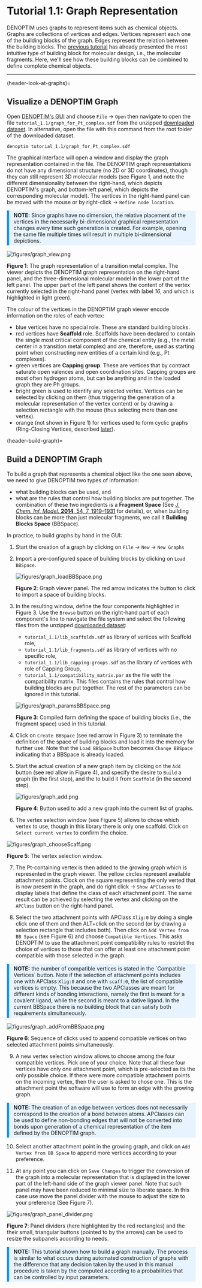 # Tutorial 1.1: Graph Representation
DENOPTIM uses graphs to represent items such as chemical objects. Graphs are collections of vertices and edges. Vertices represent each one of the building blocks of the graph. Edges represent the relation between the building blocks. The [previous tutorial](header-tutorial-fragments) has already presented the most intuitive type of building block for molecular design, i.e., the molecular fragments. Here, we'll see how these building blocks can be combined to define complete chemical objects.

---
(header-look-at-graphs)=
## Visualize a DENOPTIM Graph

Open [DENOPTIM's GUI](header-gui) and choose `File` -> `Open` then navigate to open the file `tutorial_1.1/graph_for_Pt_complex.sdf` from the unzipped [downloaded dataset](header-dataset). In alternative, open the file with this command from the root folder of the downloaded dataset.
```
denoptim tutorial_1.1/graph_for_Pt_complex.sdf
```
The graphical interface will open a window and display the graph representation contained in the file. The DENOPTIM graph representations do not have any dimensional structure (no 2D or 3D coordinates), though they can still represent 3D molecular models (see Figure 1, and note the different dimensionality between the right-hand, which depicts DENOPTIM's graph, and bottom-left panel, which depicts the corresponding molecular model). The vertices in the right-hand panel can be moved with the mouse or by right-click -> `Refine node location`.

<div style="background-color: #e7f3fe; border-left: 6px solid #2196F3; margin-bottom: 15px; padding: 4px 12px;"><b>NOTE:</b> Since graphs have no dimension, the relative placement of the vertices in the necessarily bi-dimensional graphical representation changes every time such generation is created. For example, opening the same file multiple times will result in multiple bi-dimensional depictions.</div>

![figures/graph_view.png](figures/graph_view.png)

**Figure 1**: The graph representation of a transition metal complex. The viewer depicts the DENOPTIM graph representation on the right-hand panel, and the three-dimensional molecular model in the lower part of the left panel. The upper part of the left panel shows the content of the vertex currently selected in the right-hand panel (vertex with label *16*, and which is highlighted in light green).

The colour of the vertices in the DENOPTIM graph viewer encode information on the roles of each vertex:
* blue vertices have no special role. These are standard building blocks.
* red vertices have **Scaffold** role. Scaffolds have been declared to contain the single most critical component of the chemical entity (e.g., the metal center in a transition metal complex) and are, therefore, used as starting point when constructing new entities of a certain kind (e.g., Pt complexes).
* green vertices are **Capping group**. These are vertices that by contract saturate open valences and open coordination sites. Capping groups are most often hydrogen atoms, but can be anything and in the loaded graph they are Ph groups.
* bright green is used to identify any selected vertex. Vertices can be selected by clicking on them (thus triggering the generation of a molecular representation of the vertex content) or by drawing a selection rectangle with the mouse (thus selecting more than one vertex).
* orange (not shown in Figure 1) for vertices used to form cyclic graphs (Ring-Closing Vertices, described [later](RCVs)).

(header-build-graph)=
## Build a DENOPTIM Graph
To build a graph that represents a chemical object like the one seen above, we need to give DENOPTIM two types of information:
* what building blocks can be used, and
* what are the rules that control how building blocks are put together.
The combination of these two ingredients is a **Fragment Space** (See [*J. Chem. Inf. Model.* **2014**, 54, 7, 1919–1931](https://doi.org/10.1021/ci5003153) for details), or, when building blocks can be more than just molecular fragments, we call it **Building Blocks Space** (BBSpace).

In practice, to build graphs by hand in the GUI:
1. Start the creation of a graph by clicking on `File` -> `New` -> `New Graphs`
2. Import a pre-configured space of building blocks by clicking on `Load BBSpace`.

	![figures/graph_loadBBSpace.png](figures/graph_loadBBSpace.png)

	**Figure 2**: Graph viewer panel. The red arrow indicates the button to click to import a space of building blocks.

3. In the resulting window, define the four components highlighted in Figure 3. Use the `Browse` button on the right-hand part of each component's line to navigate the file system and select the following files from the unzipped [downloaded dataset](header-dataset):
	* `tutorial_1.1/lib_scaffolds.sdf` as library of vertices with Scaffold role,
	* `tutorial_1.1/lib_fragments.sdf` as library of vertices with no specific role,
	* `tutorial_1.1/lib_capping-groups.sdf` as the library of vertices with role of Capping Group,
	* `tutorial_1.1/compatibility_matrix.par` as the file with the compatibility matrix. This files contains the rules that control how building blocks are put together.
	The rest of the parameters can be ignored in this tutorial.

	![figures/graph_paramsBBSpace.png](figures/graph_paramsBBSpace.png)

	**Figure 3**: Compiled form defining the space of building blocks (i.e., the fragment space) used in this tutorial.

4. Click on `Create BBSpace` (see red arrow in Figure 3) to terminate the definition of the space of building blocks and load it into the memory for further use. Note that the `Load BBSpace` button becomes `Change BBSpace` indicating that a BBSpace is already loaded.

5. Start the actual creation of a new graph item by clicking on the `Add` button (see red allow in Figure 4), and specify the desire to `Build` a graph (in the first step), and the to build it from `Scaffold` (in the second step).

	![figures/graph_add.png](figures/graph_add.png)

	**Figure 4**: Button used to add a new graph into the current list of graphs.

6. The vertex selection window (see Figure 5) allows to chose which vertex to use, though in this library there is only one scaffold. Click on `Select current vertex` to confirm the choice.

![figures/graph_chooseScaff.png](figures/graph_chooseScaff.png)

**Figure 5**: The vertex selection window.

7. The Pt-containing vertex is then added to the growing graph which is represented in the graph viewer. The yellow circles represent available attachment points. Clock on the square representing the only verted that is now present in the graph, and do right click -> `Show APClasses` to display labels that define the class of each attachment point. The same result can be achieved by selecting the vertex and clicking on the `APClass` button on the right-hand panel.

8. Select the two attachment points with APClass <code>Xlig:0</code> by doing a single click one of them and then ALT+click on the second (or by drawing a selection rectangle that includes both). Then click on `Add Vertex from BB Space` (see Figure 6) and choose `Compatible Vertices`. This asks DENOPTIM to use the attachment point compatibility rules to restrict the choice of vertices to those that can offer at least one attachment point compatible with those selected in the graph.

<div style="background-color: #e7f3fe; border-left: 6px solid #2196F3; margin-bottom: 15px; padding: 4px 12px;"><b>NOTE:</b> the number of compatible vertices is stated in the `Compatible Vertices` button. Note if the selection of attachment points includes one with APClass <code>Xlig:0</code> and one with <code>scaff:0</code>, the list of compatible vertices is empty. This because the two APClasses are meant for different kinds of bonding interactions, namely the first is meant for a covalent ligand, while the second is meant to a dative ligand. In the current BBSpace there is no building block that can satisfy both requirements simultaneously.</div>

![figures/graph_addFromBBSpace.png](figures/graph_addFromBBSpace.png)

**Figure 6**: Sequence of clicks used to append compatible vertices on two selected attachment points simultaneously.

9. A new vertex selection window allows to choose among the four compatible vertices. Pick one of your choice. Note that all these four vertices have only one attachment point, which is pre-selected as its the only possible choice. If there were more compatible attachment points on the incoming vertex, then the user is asked to chose one. This is the attachment point the software will use to form an edge with the growing graph.

<div style="background-color: #e7f3fe; border-left: 6px solid #2196F3; margin-bottom: 15px; padding: 4px 12px;"><b>NOTE:</b> The creation of an edge between vertices does not necessarily correspond to the creation of a bond between atoms. APClasses can be used to define non-bonding edges that will not be converted into bonds upon generation of a chemical representation of the item defined by the DENOPTIM graph.</div>

10. Select another attachment point in the growing graph, and click on `Add Vertex from BB Space` to append more vertices according to your preference.

11. At any point you can click on `Save Changes` to trigger the conversion of the graph into a molecular representation that is displayed in the lower part of the left-hand side of the graph viewer panel. Note that such panel may have been reduced to minimal size to liberate space. In this case use move the panel divider with the mouse to adjust the size to your preference (See Figure 7).

![figures/graph_panel_divider.png](figures/graph_panel_divider.png)

**Figure 7**: Panel dividers (here highlighted by the red rectangles) and the their small, triangular buttons (pointed to by the arrows) can be used to resize the subpanels according to needs.


<div style="background-color: #e7f3fe; border-left: 6px solid #2196F3; margin-bottom: 15px; padding: 4px 12px;"><b>NOTE:</b> This tutorial shown how to build a graph manually. The process is similar to what occurs during automated construction of graphs with the difference that any decision taken by the used in this manual procedure is taken by the computed according to a probabilities that can be controlled by input parameters.</div>

